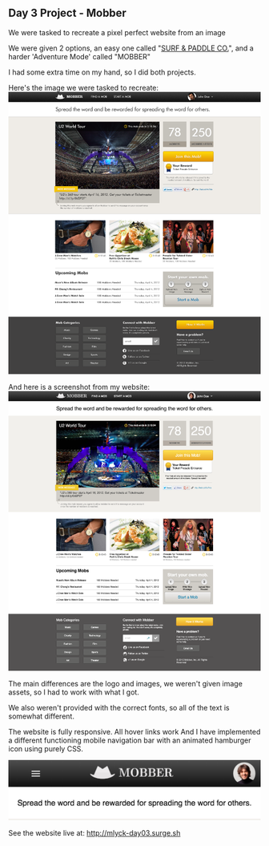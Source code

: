 ## Day 3 Project - Mobber

We were tasked to recreate a pixel perfect website from an image

We were given 2 options, an easy one called "[SURF & PADDLE CO.](https://github.com/MarkLyck/TIY-day05)", and a harder 'Adventure Mode' called "MOBBER"

I had some extra time on my hand, so I did both projects.

Here's the image we were tasked to recreate:
![MOBBER website](https://raw.githubusercontent.com/tiy-greenville-frontend-2016-feb/assets/master/assignments/1.4-pixel-perfect/mobber.png "Mobber reference")

And here is a screenshot from my website:
![My website](https://raw.githubusercontent.com/MarkLyck/TIY-day03/master/images/mlyck-mobber.png "My version")

The main differences are the logo and images, we weren't given image assets, so I had to work with what I got.

We also weren't provided with the correct fonts, so all of the text is somewhat different.

The website is fully responsive. All hover links work And I have implemented a different functioning mobile navigation bar with an animated hamburger icon using purely CSS.

![My Mobile Navigation Bar]( https://github.com/MarkLyck/TIY-day03/blob/master/images/mobile-nav-screenshot.png?raw=true "Mobile Nav")

See the website live at: http://mlyck-day03.surge.sh
